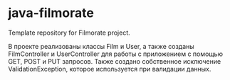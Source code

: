 # java-filmorate
Template repository for Filmorate project.

В проекте реализованы классы Film и User, а также созданы 
FilmController и UserController для работы с приложением
с помощью GET, POST и PUT запросов. Также создано 
собственное исключение ValidationException, которое 
используется при валидации данных.
